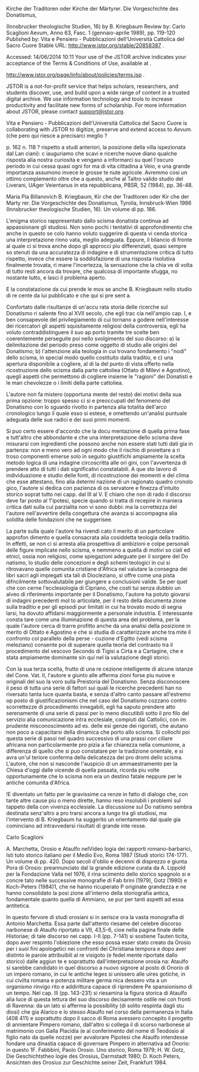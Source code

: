 Kirche der Traditoren oder Kirche der Märtyrer. Die Vorgeschichte des Donatismus,

 (Innsbrucker theologische Studien, 16) by B. Kriegbaum Review by: Carlo Scaglioni Aevum, Anno 63, Fasc. 1 (gennaio-aprile 1989), pp. 119-120 Published by: Vita e Pensiero - Pubblicazioni dell'Università Cattolica del Sacro Cuore Stable URL: http://www.jstor.org/stable/20858387 .

Accessed: 14/06/2014 10:11 Your use of the JSTOR archive indicates your acceptance of the Terms & Conditions of Use, available at .

http://www.jstor.org/page/info/about/policies/terms.jsp
 .

JSTOR is a not-for-profit service that helps scholars, researchers, and students discover, use, and build upon a wide range of content in a trusted digital archive. We use information technology and tools to increase productivity and facilitate new forms of scholarship. For more information about JSTOR, please contact support@jstor.org.



Vita e Pensiero - Pubblicazioni dell'Università Cattolica del Sacro Cuore is collaborating with JSTOR to digitize, preserve and extend access to *Aevum.*
(che pero qui riesce a precisarci meglio ? 

p. 162 n. 118 ? rispetto a studi anteriori, la posizione della villa ispezionata dal Lan ciani): c iauguriamo che scavi e ricerche nuove diano qualche risposta alia nostra curiosita e vengano a informarci su quel l'oscuro periodo in cui cessa quasi ogni for ma di vita cittadina a Veio, e una grande importanza assumono invece le grosse te nute agricole. Avremmo cosi un ottimo complemento oltre che a questo, anche al Taltro valido studio del Liverani, UAger Veientanus in eta repubblicana, PBSR, 52 
(1984), pp. 36-48. 

Maria Pia Billanovich B. Kriegbaum, Kir che der Traditoren oder Kir che der Marty rer. Die Vorgeschichte des Donatismus, Tyrolia, Innsbruck-Wien 1986 (Innsbrucker theologische Studien, 16). Un volume di pp. 186. 

L'enigma storico rappresentato dallo scisma donatista continua ad appassionare gli studiosi. Non sono pochi i tentativi di approfondimento che anche in questo se colo hanno voluto suggerire di questa vi cenda storica una interpretazione rinno vata, meglio adeguata. Eppure, il bilancio di fronte al quale ci si trova anche dopo gli approcci piu differenziati, quasi sempre so stenuti da una accuratezza di indagine e di strumentazione critica di tutto rispetto, invece che essere la soddisfazione di una risposta risolutiva finalmente trovata, ri mane l'incertezza, la sensazione che la chia ve di volta di tutto resti ancora da trovare, che qualcosa di importante sfugga, no nostante tutto, e lasci il problema aperto. 

E la constatazione da cui prende le mos se anche B. Kriegbaum nello studio di re cente da lui pubblicato e che qui si pre sent a. 

Confortato dalle risultanze di un'accu rata storia delle ricerche sul Donatismo ri salente fino al XVII secolo, che egli trac cia nell'ampio cap. I, e ben consapevole del privilegiamento di cui tornano a godere nell'interesse dei ricercatori gli aspetti squisitamente religiosi della controversia, egli ha voluto contraddistinguere il suo ap porto tramite tre scelte ben coerentemente perseguite poi nello svolgimento del suo discorso: a) la delimitazione del periodo preso come oggetto di studio alle origini del Donatismo; b) l'attenzione alia teologia in cui trovano fondamento i "nodi" dello scisma, in special modo quello costituito dalla traditio, e c) una apertura disponibile a cogliere, al di la del punto di vista offerto nella ricostruzione dello scisma dalla parte cattoliea (Ottato di Milevi e Agostino), 
quegli aspetti che permettono di cogliere insieme le "ragioni" dei Donatisti e le man chevolezze o i limiti della parte cattoliea. 

L'autore non fa mistero (opportuna mente del resto) dei motivi della sua prima opzione: troppo spesso ci si e preoccupati del fenomeno del Donatismo con lo sguardo rivolto in partenza alia totalita dell'arco cronologico lungo il quale esso si estese, e omettendo un'analisi puntuale adeguata delle sue radici e dei suoi primi momenti. 

Si puo certo essere d'accordo che la docu mentazione di quella prima fase e tutt'altro che abbondante e che una interpretazione dello scisma deve misurarsi con ingredienti che possono anche non essere stati tutti dati gia in partenza: non e meno vero ad ogni modo che il rischio di proiettare a ri troso componenti emerse solo in seguito giustifichi ampiamente la scelta metodo logica di una indagine circoscritta alle ori gini, con l'avvertenza di prendere atto di tutti i dati significativi constatabili. A que sto lavoro di individuazione e studio delle fonti, di ricostruzione dei momenti e del clima che esse attestano, fino alia determi nazione di un ragionato quadro cronolo gico, l'autore si dedica con pazienza di os servatore e finezza d'intuito storico soprat tutto nei capp. dal III al V. E chiaro che non di rado il discorso deve far posto al 1'ipotesi, specie quando si tratta di recepire in maniera critica dati sulla cui parzialita non vi sono dubbi: ma la correttezza del l'autore nell'avvertire della congettura che avanza si accompagna alia solidita delle fondazioni che ne suggerisee. 

La parte sulla quale l'autore ha rivendi cato il merito di un particolare approfon dimento e quella consacrata alia cosiddetta teologia della traditio. In effetti, se non ci si arresta alia prospettiva di ambizioni e colpe personali delle figure implicate nello scisma, e nemmeno a quella di motivi so ciali ed etnici, ossia non religiosi, come spiegazioni adeguate per il sorgere del Do natismo, lo studio delle concezioni e degli schemi teologici in cui si ritrovavano quelle comunita cristiane d'Africa nel valutare la consegna dei libri sacri agli impiegati sta tali di Diocleziano, si offre come una pista difncilmente sottovalutabile per giungere a conclusioni valide. Se per quel che con cerne l'ecclesiologia di Cipriano, che costi tui senza dubbio un alveo di riferimento importante per il Donatismo, l'autore ha potuto giovarsi di indagini precedenti mol to articolate, per il resto della documenta zione sulla traditio e per gli episodi pur limitati in cui ha trovato modo di segna larsi, ha dovuto affidarsi maggiormente a personale industria. E interessante consta tare come una illuminazione di questa area del problema, per la quale l'autore cerca di trarre profitto anche da una analisi della posizione in merito di Ottato e Agostino e che si studia di caratterizzare anche tra mite il confronto col parallelo della perse - 
cuzione d'Egitto (vedi scisma meleziano) consente poi di superare quella teoria del contrasto tra il procedimento del vescovo Secondo di Tigisi a Cirta e a Cartagine, che e stata ampiamente dominante sin qui nel la valutazione degli storici. 

Con la sua terza scelta, frutto di una re cezione intelligente di alcune istanze del Cone. Vat. II, l'autore e giunto alle afferma zioni forse piu nuove e originali del suo la voro sulla Preistoria del Donatismo. Senza disconoscere il peso di tutta una serie di fattori sui quali le ricerche precedenti han no riversato tanta luce quanta basta, e senza d'altro canto passare all'estremo op posto di giustificazionismi che nel caso del Donatismo cozzano contro scorrettezze di procedimento innegabili, egli ha saputo prendere atto serenamente di una serie di passi per lo meno discutibili sotto il pro filo del servizio alia comunicazione intra ecclesiale, compiuti dai Cattolici, con im prudente misconoscimento ad es. delle esi genze dei rigoristi, che aiutano non poco a capacitarsi della dinamica che porto allo scisma. Si collochi poi questa serie di passi nel quadro successivo di una prassi con ciliare africana non particolarmente pro pizia a far chiarezza nella comunione, a differenza di quello che si puo constatare per la tradizione orientale, e si avra un'ul teriore conferma della delicatezza dei pro dromi dello scisma. L'autore, che non si nasconde l'auspicio di un ammaestramento per la Chiesa d'oggi dalle vicende di quella passata, ricorda piu volte opportunamente che lo scisma non era un destino fatale neppure per le antiche comunita d'Africa. 

!E diventato un fatto per le gravissime ca renze in fatto di dialogo che, con tante altre cause piu o meno dirette, hanno reso insolubili i problemi sul tappeto della con vivenza ecclesiale. La discussione sul Do natismo sembra destinata senz'altro a pro trarsi ancora a lungo tra gli studiosi, ma l'intervento di B. Kriegbaum ha suggerito un orientamento dal quale gia cominciano ad intravvedersi risultati di grande inte resse. 

Carlo Scaglioni 

A. Marchetta, Orosio e Ataulfo nelVideo logia dei rapporti romano-barbarici, Isti tuto storico italiano per il Medio Evo, Roma 1987 (Studi storici 174-177). Un volume di pp. 420. 
Dopo secoli d'oblio e decenni di disprezzo e giunta Pora di Orosio: preannunciato dal la grande edizione curata da A. Lippold per la Fondazione Valla nel 1976, il rina scimento dello storico spagnolo si e concre tato nelle successive monografie di Fab brini (1979), Gotz (1980) e Koch-Peters 
(1984)1, che ne hanno ricuperato P originate grandezza e ne hanno consolidato la posi zione all'interno della storiografia antica, fondamentale quanto quella di Ammiano, se pur per tanti aspetti ad essa antitetica. 

In questo fervore di studi orosiani si in serisce ora la vasta monografia di Antonio Marchetta. Essa parte dall'attento riesame del celebre discorso narbonese di Ataulfo riportato a VII, 43,5-6, cioe nella pagina finale delle Historiae; di tale discorso nei capp. I-II (pp. 7-141) si sostiene Tauten ticita, dopo aver respinto l'obiezione che esso possa esser stato creato da Orosio per i suoi fini apologetici nei confronti dei Christiana tempora e dopo aver distinto le parole attribuibili al re visigoto (e fedel mente riportate dallo storico) dalle aggiun te e soprattutto dall'interpretazione orosia na: Ataulfo si sarebbe candidato in quel discorso a nuovo signore al posto di Onorio di un impero romano, in cui le antiche leges si unissero alle uires gotiche, in cui civilta romana e potenza militare germa nica dessero vita a un organismo rinvigo rito e addirittura capace di riprendere Pe spansionismo di un tempo. Nel cap. Ill 
(pp. 143-231) si riesamina la figura storica di Ataulfo alia luce di questa lettura del suo discorso decisamente ostile nei con fronti di Ravenna: da un lato si afferma la possibility (di solito respinta dagli stu diosi) che gia Alarico e lo stesso Ataulfo nel corso della permanenza in Italia (408 411) e soprattutto dopo il sacco di Roma avessero concepito il progetto di annientare Pimpero romano, dall'altro si collega il di scorso narbonese al matrimonio con Galla Placidia (e al conferimento del nome di Teodosio al figlio nato da quelle nozze) per avvalorare Pipotesi che Ataulfo intendesse fondare una dinastia capace di governare Pimpero in alternativa ad Onorio: in questo 1F. Fabbbini, Paolo Orosio. Uno storico, Roma 1979; H. W. Gotz, Die Geschichtstheo logie des Orosius, Darmstadt 1980; D. Koch Peters, Ansichten des Orosius zur Geschichte seiner Zeit, Frankfurt 1984. 